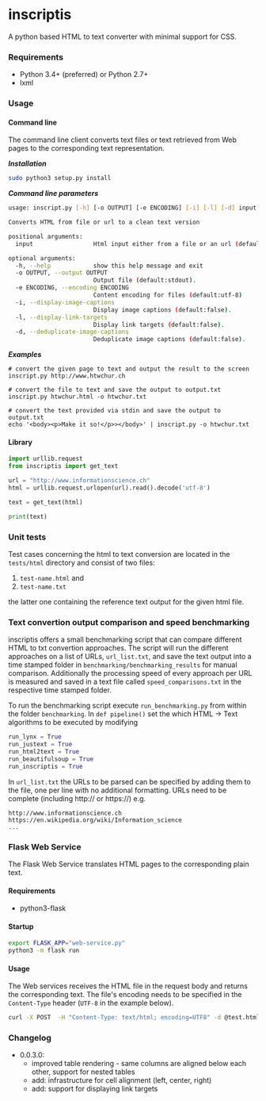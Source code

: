 # inscriptis

A python based HTML to text converter with minimal support for CSS.

### Requirements
* Python 3.4+ (preferred) or Python 2.7+
* lxml

### Usage

#### Command line
The command line client converts text files or text retrieved from Web pages to the
corresponding text representation.

***Installation***
```bash
sudo python3 setup.py install
```

***Command line parameters***
```bash
usage: inscript.py [-h] [-o OUTPUT] [-e ENCODING] [-i] [-l] [-d] input

Converts HTML from file or url to a clean text version

positional arguments:
  input                 Html input either from a file or an url (default:stdin)

optional arguments:
  -h, --help            show this help message and exit
  -o OUTPUT, --output OUTPUT
                        Output file (default:stdout).
  -e ENCODING, --encoding ENCODING
                        Content encoding for files (default:utf-8)
  -i, --display-image-captions
                        Display image captions (default:false).
  -l, --display-link-targets
                        Display link targets (default:false).
  -d, --deduplicate-image-captions
                        Deduplicate image captions (default:false).
```

***Examples***
```
# convert the given page to text and output the result to the screen
inscript.py http://www.htwchur.ch

# convert the file to text and save the output to output.txt
inscript.py htwchur.html -o htwchur.txt

# convert the text provided via stdin and save the output to output.txt
echo '<body><p>Make it so!</p>></body>' | inscript.py -o htwchur.txt 
```


#### Library

```python
import urllib.request
from inscriptis import get_text

url = "http://www.informationscience.ch"
html = urllib.request.urlopen(url).read().decode('utf-8')

text = get_text(html)

print(text)
```

### Unit tests

Test cases concerning the html to text conversion are located in the `tests/html` directory and consist of two files:

 1. `test-name.html` and
 2. `test-name.txt`

the latter one containing the reference text output for the given html file.

### Text convertion output comparison and speed benchmarking
inscriptis offers a small benchmarking script that can compare different HTML to txt convertion approaches.
The script will run the different approaches on a list of URLs, ```url_list.txt```, and save the text output into a time stamped folder in ```benchmarking/benchmarking_results``` for manual comparison.
Additionally the processing speed of every approach per URL is measured and saved in a text file called ```speed_comparisons.txt``` in the respective time stamped folder.

To run the benchmarking script execute ```run_benchmarking.py``` from within the folder ```benchmarking```.
In ```def pipeline()``` set the which HTML -> Text algorithms to be executed by modifying
```python
run_lynx = True
run_justext = True
run_html2text = True
run_beautifulsoup = True
run_inscriptis = True
```

In ```url_list.txt``` the URLs to be parsed can be specified by adding them to the file, one per line with no additional formatting. URLs need to be complete (including http:// or https://)
e.g.
```
http://www.informationscience.ch
https://en.wikipedia.org/wiki/Information_science
...
```

### Flask Web Service

The Flask Web Service translates HTML pages to the corresponding plain text. 

#### Requirements

* python3-flask

#### Startup

```bash
export FLASK_APP="web-service.py"
python3 -m flask run
```

#### Usage
The Web services receives the HTML file in the request body and returns the corresponding text. The file's encoding needs to be specified 
in the `Content-Type` header (`UTF-8` in the example below).

```bash
curl -X POST  -H "Content-Type: text/html; encoding=UTF8" -d @test.html  http://localhost:5000/get_text
```

### Changelog

* 0.0.3.0: 
  * improved table rendering - same columns are aligned below each other, support for nested tables
  * add: infrastructure for cell alignment (left, center, right)
  * add: support for displaying link targets
